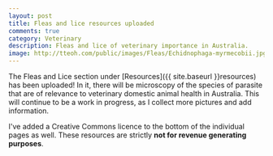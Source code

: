 ```yaml
---
layout: post
title: Fleas and lice resources uploaded
comments: true
category: Veterinary
description: Fleas and lice of veterinary importance in Australia.
image: http://tteoh.com/public/images/Fleas/Echidnophaga-myrmecobii.jpg
---
```


The Fleas and Lice section under [Resources]({{ site.baseurl }}resources) has been uploaded! In it, there will be microscopy of the species of parasite that are of relevance to veterinary domestic animal health in Australia. This will continue to be a work in progress, as I collect more pictures and add information. 

I've added a Creative Commons licence to the bottom of the individual pages as well. These resources are strictly <b>not for revenue generating purposes</b>. 
